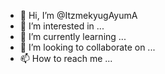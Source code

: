 - 👋 Hi, I’m @ItzmekyugAyumA
- 👀 I’m interested in ...
- 🌱 I’m currently learning ...
- 💞️ I’m looking to collaborate on ...
- 📫 How to reach me ...

<!---
ItzmekyugAyumA/ItzmekyugAyumA is a ✨ special ✨ repository because its `README.md` (this file) appears on your GitHub profile.
You can click the Preview link to take a look at your changes.
--->
